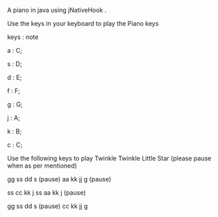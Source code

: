 A piano in java using jNativeHook .

Use the keys in your  keyboard to play the Piano keys

keys : note

a : C;

s : D;

d : E;

f : F;

g : G;

j : A;

k : B;

c : C;


Use the following keys to play Twinkle Twinkle Little Star (please pause when as per mentioned)

gg ss dd s (pause) aa kk jj g (pause)

ss cc kk j ss aa kk j (pause)

gg ss dd s (pause) cc kk jj  g
